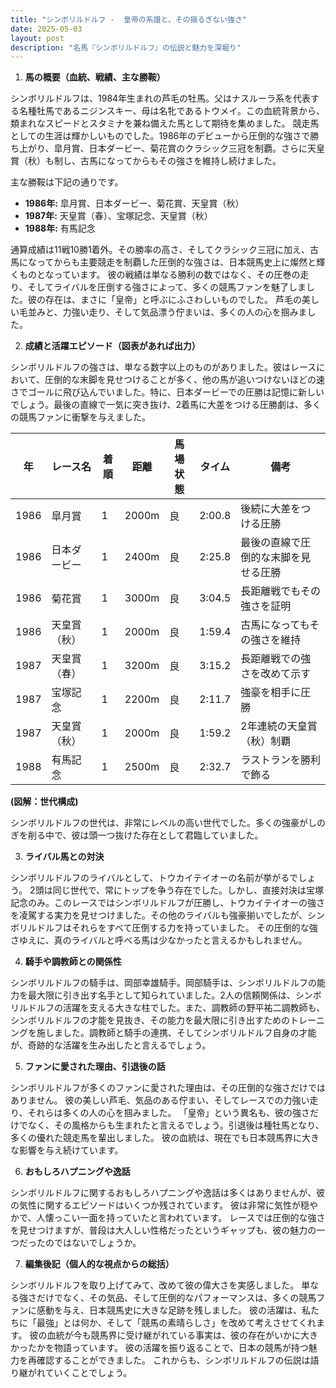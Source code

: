 ```yaml
---
title: "シンボリルドルフ -  皇帝の系譜と、その揺るぎない強さ"
date: 2025-05-03
layout: post
description: "名馬『シンボリルドルフ』の伝説と魅力を深堀り"
---
```


1. **馬の概要（血統、戦績、主な勝鞍）**

シンボリルドルフは、1984年生まれの芦毛の牡馬。父はナスルーラ系を代表する名種牡馬であるニジンスキー、母は名牝であるトウメイ。この血統背景から、類まれなスピードとスタミナを兼ね備えた馬として期待を集めました。  競走馬としての生涯は輝かしいものでした。1986年のデビューから圧倒的な強さで勝ち上がり、皐月賞、日本ダービー、菊花賞のクラシック三冠を制覇。さらに天皇賞（秋）も制し、古馬になってからもその強さを維持し続けました。

主な勝鞍は下記の通りです。

* **1986年:**  皐月賞、日本ダービー、菊花賞、天皇賞（秋）
* **1987年:**  天皇賞（春）、宝塚記念、天皇賞（秋）
* **1988年:**  有馬記念

通算成績は11戦10勝1着外。その勝率の高さ、そしてクラシック三冠に加え、古馬になってからも主要競走を制覇した圧倒的な強さは、日本競馬史上に燦然と輝くものとなっています。  彼の戦績は単なる勝利の数ではなく、その圧巻の走り、そしてライバルを圧倒する強さによって、多くの競馬ファンを魅了しました。彼の存在は、まさに「皇帝」と呼ぶにふさわしいものでした。  芦毛の美しい毛並みと、力強い走り、そして気品漂う佇まいは、多くの人の心を掴みました。


2. **成績と活躍エピソード（図表があれば出力）**

シンボリルドルフの強さは、単なる数字以上のものがありました。彼はレースにおいて、圧倒的な末脚を見せつけることが多く、他の馬が追いつけないほどの速さでゴールに飛び込んでいました。特に、日本ダービーでの圧勝は記憶に新しいでしょう。最後の直線で一気に突き抜け、2着馬に大差をつける圧勝劇は、多くの競馬ファンに衝撃を与えました。

| 年 | レース名          | 着順 | 距離 | 馬場状態 | タイム     | 備考                                      |
|---|-----------------|-----|------|---------|-----------|-------------------------------------------|
| 1986 | 皐月賞            | 1   | 2000m | 良       | 2:00.8    | 後続に大差をつける圧勝                         |
| 1986 | 日本ダービー        | 1   | 2400m | 良       | 2:25.8    | 最後の直線で圧倒的な末脚を見せる圧勝                   |
| 1986 | 菊花賞            | 1   | 3000m | 良       | 3:04.5    | 長距離戦でもその強さを証明                       |
| 1986 | 天皇賞（秋）        | 1   | 2000m | 良       | 1:59.4    | 古馬になってもその強さを維持                       |
| 1987 | 天皇賞（春）        | 1   | 3200m | 良       | 3:15.2    | 長距離戦での強さを改めて示す                         |
| 1987 | 宝塚記念          | 1   | 2200m | 良       | 2:11.7    | 強豪を相手に圧勝                             |
| 1987 | 天皇賞（秋）        | 1   | 2000m | 良       | 1:59.2    | 2年連続の天皇賞（秋）制覇                         |
| 1988 | 有馬記念          | 1   | 2500m | 良       | 2:32.7    | ラストランを勝利で飾る                           |


**(図解：世代構成)**

シンボリルドルフの世代は、非常にレベルの高い世代でした。多くの強豪がしのぎを削る中で、彼は頭一つ抜けた存在として君臨していました。


3. **ライバル馬との対決**

シンボリルドルフのライバルとして、トウカイテイオーの名前が挙がるでしょう。  2頭は同じ世代で、常にトップを争う存在でした。しかし、直接対決は宝塚記念のみ。このレースではシンボリルドルフが圧勝し、トウカイテイオーの強さを凌駕する実力を見せつけました。その他のライバルも強豪揃いでしたが、シンボリルドルフはそれらをすべて圧倒する力を持っていました。  その圧倒的な強さゆえに、真のライバルと呼べる馬は少なかったと言えるかもしれません。


4. **騎手や調教師との関係性**

シンボリルドルフの騎手は、岡部幸雄騎手。岡部騎手は、シンボリルドルフの能力を最大限に引き出す名手として知られていました。2人の信頼関係は、シンボリルドルフの活躍を支える大きな柱でした。また、調教師の野平祐二調教師も、シンボリルドルフの才能を見抜き、その能力を最大限に引き出すためのトレーニングを施しました。調教師と騎手の連携、そしてシンボリルドルフ自身の才能が、奇跡的な活躍を生み出したと言えるでしょう。


5. **ファンに愛された理由、引退後の話**

シンボリルドルフが多くのファンに愛された理由は、その圧倒的な強さだけではありません。  彼の美しい芦毛、気品のある佇まい、そしてレースでの力強い走り、それらは多くの人の心を掴みました。  「皇帝」という異名も、彼の強さだけでなく、その風格からも生まれたと言えるでしょう。引退後は種牡馬となり、多くの優れた競走馬を輩出しました。  彼の血統は、現在でも日本競馬界に大きな影響を与え続けています。


6. **おもしろハプニングや逸話**

シンボリルドルフに関するおもしろハプニングや逸話は多くはありませんが、彼の気性に関するエピソードはいくつか残されています。  彼は非常に気性が穏やかで、人懐っこい一面を持っていたと言われています。  レースでは圧倒的な強さを見せつけますが、普段は大人しい性格だったというギャップも、彼の魅力の一つだったのではないでしょうか。


7. **編集後記（個人的な視点からの総括）**

シンボリルドルフを取り上げてみて、改めて彼の偉大さを実感しました。  単なる強さだけでなく、その気品、そして圧倒的なパフォーマンスは、多くの競馬ファンに感動を与え、日本競馬史に大きな足跡を残しました。  彼の活躍は、私たちに「最強」とは何か、そして「競馬の素晴らしさ」を改めて考えさせてくれます。  彼の血統が今も競馬界に受け継がれている事実は、彼の存在がいかに大きかったかを物語っています。  彼の活躍を振り返ることで、日本の競馬が持つ魅力を再確認することができました。  これからも、シンボリルドルフの伝説は語り継がれていくことでしょう。
